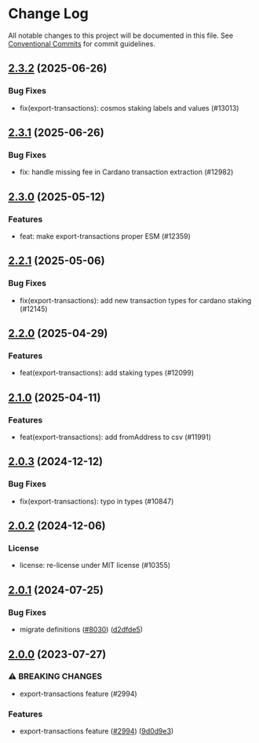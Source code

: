# Change Log

All notable changes to this project will be documented in this file.
See [Conventional Commits](https://conventionalcommits.org) for commit guidelines.

## [2.3.2](https://github.com/ExodusMovement/exodus-hydra/compare/@exodus/export-transactions@2.3.1...@exodus/export-transactions@2.3.2) (2025-06-26)

### Bug Fixes

- fix(export-transactions): cosmos staking labels and values (#13013)

## [2.3.1](https://github.com/ExodusMovement/exodus-hydra/compare/@exodus/export-transactions@2.3.0...@exodus/export-transactions@2.3.1) (2025-06-26)

### Bug Fixes

- fix: handle missing fee in Cardano transaction extraction (#12982)

## [2.3.0](https://github.com/ExodusMovement/exodus-hydra/compare/@exodus/export-transactions@2.2.1...@exodus/export-transactions@2.3.0) (2025-05-12)

### Features

- feat: make export-transactions proper ESM (#12359)

## [2.2.1](https://github.com/ExodusMovement/exodus-hydra/compare/@exodus/export-transactions@2.2.0...@exodus/export-transactions@2.2.1) (2025-05-06)

### Bug Fixes

- fix(export-transactions): add new transaction types for cardano staking (#12145)

## [2.2.0](https://github.com/ExodusMovement/exodus-hydra/compare/@exodus/export-transactions@2.1.0...@exodus/export-transactions@2.2.0) (2025-04-29)

### Features

- feat(export-transactions): add staking types (#12099)

## [2.1.0](https://github.com/ExodusMovement/exodus-hydra/compare/@exodus/export-transactions@2.0.3...@exodus/export-transactions@2.1.0) (2025-04-11)

### Features

- feat(export-transactions): add fromAddress to csv (#11991)

## [2.0.3](https://github.com/ExodusMovement/exodus-hydra/compare/@exodus/export-transactions@2.0.2...@exodus/export-transactions@2.0.3) (2024-12-12)

### Bug Fixes

- fix(export-transactions): typo in types (#10847)

## [2.0.2](https://github.com/ExodusMovement/exodus-hydra/compare/@exodus/export-transactions@2.0.1...@exodus/export-transactions@2.0.2) (2024-12-06)

### License

- license: re-license under MIT license (#10355)

## [2.0.1](https://github.com/ExodusMovement/exodus-hydra/compare/@exodus/export-transactions@2.0.0...@exodus/export-transactions@2.0.1) (2024-07-25)

### Bug Fixes

- migrate definitions ([#8030](https://github.com/ExodusMovement/exodus-hydra/issues/8030)) ([d2dfde5](https://github.com/ExodusMovement/exodus-hydra/commit/d2dfde55dfa843eb52842f64b3aac3a6f9a59069))

## [2.0.0](https://github.com/ExodusMovement/exodus-hydra/compare/@exodus/export-transactions@1.0.0...@exodus/export-transactions@2.0.0) (2023-07-27)

### ⚠ BREAKING CHANGES

- export-transactions feature (#2994)

### Features

- export-transactions feature ([#2994](https://github.com/ExodusMovement/exodus-hydra/issues/2994)) ([9d0d9e3](https://github.com/ExodusMovement/exodus-hydra/commit/9d0d9e3a1435a49b9dd4467f4daafa8f0536be15))
